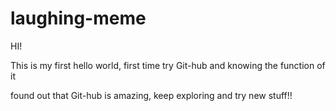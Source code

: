 # laughing-meme

HI!

This is my first hello world, first time try Git-hub and knowing the function of it

found out that Git-hub is amazing, keep exploring and try new stuff!!
